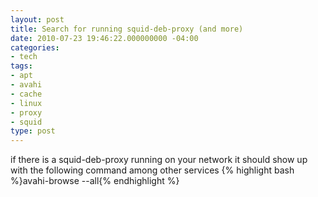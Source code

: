 ```yaml
---
layout: post
title: Search for running squid-deb-proxy (and more)
date: 2010-07-23 19:46:22.000000000 -04:00
categories:
- tech
tags:
- apt
- avahi
- cache
- linux
- proxy
- squid
type: post
---
```

if there is a squid-deb-proxy running on your network it should show up with the following command among other services
{% highlight bash %}avahi-browse --all{% endhighlight %}
